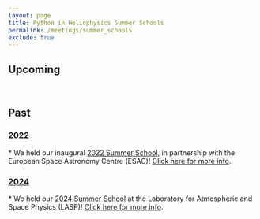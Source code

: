 ```yaml
---
layout: page
title: Python in Heliophysics Summer Schools
permalink: /meetings/summer_schools
exclude: true
---
```


## Upcoming

<br>

## Past
<h3><a href="{{ site.baseurl }}/summer-school">2022</a></h3>
* We held our inaugural <a href="{{ site.baseurl }}/summer-school">2022 Summer School</a>, in partnership with the European Space Astronomy Centre (ESAC)! <a href="{{ site.baseurl }}/summer-school">Click here for more info</a>.

<h3><a href="{{ site.baseurl }}/summer-school-24">2024</a></h3>
* We held our <a href="{{ site.baseurl }}/summer-school-24">2024 Summer School</a> at the Laboratory for Atmospheric and Space Physics (LASP)! <a href="{{ site.baseurl }}/summer-school-24">Click here for more info</a>.
